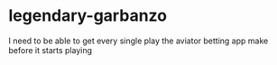 # legendary-garbanzo
I need to be able to get every single play the aviator betting app make before it starts playing 
